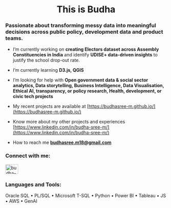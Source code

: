 <h1 align="center">This is Budha</h1>
<h3 align="left">Passionate about transforming messy data into meaningful decisions across public policy, development data and product teams.</h3>

- I’m currently working on **creating Electors dataset across Assembly Constituencies in India** and identify **UDISE+ data-driven insights** to justify the school drop-out rate. 

- I’m currently learning **D3.js, QGIS**

- I’m looking for help with **Open government data & social sector analytics, Data storytelling, Business Intelligence, Data Visualisation, Ethical AI, transparency, or policy research, Health, development, or civic tech projects**

- My recent projects are available at [https://budhasree-m.github.io/](https://budhasree-m.github.io/)

- Know more about my other projects and experiences [https://www.linkedin.com/in/budha-sree-m/](https://www.linkedin.com/in/budha-sree-m/)

- How to reach me **budhasree.m18@gmail.com**

<h3 align="left">Connect with me:</h3>
<p align="left">
<a href="https://linkedin.com/in/budha-sree-m" target="blank"><img align="center" src="https://raw.githubusercontent.com/rahuldkjain/github-profile-readme-generator/master/src/images/icons/Social/linked-in-alt.svg" alt="budha-sree-m" height="30" width="40" /></a>
</p>

<h3 align="left">Languages and Tools:</h3>
<p align="left"> Oracle SQL • PL/SQL • Microsoft T-SQL • Python • Power BI • Tableau • JS • AWS • GenAI </p>
